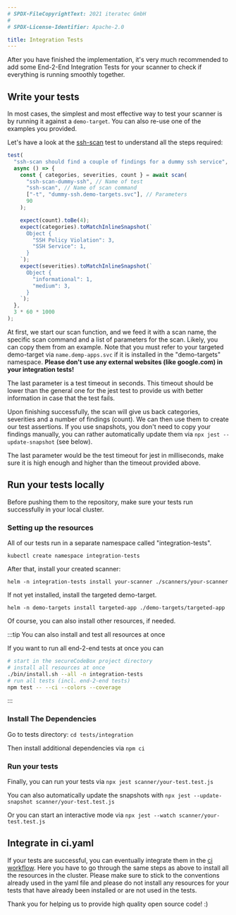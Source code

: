 ```yaml
---
# SPDX-FileCopyrightText: 2021 iteratec GmbH
#
# SPDX-License-Identifier: Apache-2.0

title: Integration Tests
---
```

 
After you have finished the implementation, it's very much recommended to add some End-2-End Integration Tests
for your scanner to check if everything is running smoothly together. 

## Write your tests

In most cases, the simplest and most effective way
to test your scanner is by running it against a `demo-target`. You can also re-use one of the examples you provided. 

Let's have a look at the [ssh-scan](https://github.com/secureCodeBox/secureCodeBox/blob/main/tests/integration/scanner/ssh-scan.test.js) test to understand all the steps required:

```javascript
test(
  "ssh-scan should find a couple of findings for a dummy ssh service",
  async () => {
    const { categories, severities, count } = await scan(
      "ssh-scan-dummy-ssh", // Name of test
      "ssh-scan", // Name of scan command 
      ["-t", "dummy-ssh.demo-targets.svc"], // Parameters
      90
    );

    expect(count).toBe(4);
    expect(categories).toMatchInlineSnapshot(`
      Object {
        "SSH Policy Violation": 3,
        "SSH Service": 1,
      }
    `);
    expect(severities).toMatchInlineSnapshot(`
      Object {
        "informational": 1,
        "medium": 3,
      }
    `);
  },
  3 * 60 * 1000
);
```

At first, we start our scan function, and we feed it with a scan name, the specific scan command and a list of parameters
for the scan. Likely, you can copy them from an example. Note that you must refer to your targeted demo-target via 
`name.demp-apps.svc` if it is installed in the "demo-targets" namespace. 
**Please don't use any external websites (like google.com) in your integration tests!** 

The last parameter is a test timeout in seconds. This timeout should be lower than the general one for the jest test 
to provide us with better information in case that the test fails.

Upon finishing successfully, the scan will give us back categories, severities and a number of findings (count). 
We can then use them to create our test assertions. If you use snapshots, you don't need to copy your findings manually,
you can rather automatically update them via `npx jest --update-snapshot` (see below).

The last parameter would be the test timeout for jest in milliseconds, make sure it is high enough and 
higher than the timeout provided above.  

## Run your tests locally

Before pushing them to the repository, make sure your tests run successfully in your local cluster. 

### Setting up the resources

All of our tests run in a separate namespace called "integration-tests". 

`kubectl create namespace integration-tests`

After that, install your created scanner:

`helm -n integration-tests install your-scanner ./scanners/your-scanner`

If not yet installed, install the targeted demo-target. 

`helm -n demo-targets install targeted-app ./demo-targets/targeted-app`

Of course, you can also install other resources, if needed.

:::tip You can also install and test all resources at once

  If you want to run all end-2-end tests at once you can

  ```bash
  # start in the secureCodeBox project directory
  # install all resources at once
  ./bin/install.sh --all -n integration-tests
  # run all tests (incl. end-2-end tests)
  npm test -- --ci --colors --coverage
  ```

:::


### Install The Dependencies

Go to tests directory: 
`cd tests/integration`

Then install additional dependencies via `npm ci`

### Run your tests

Finally, you can run your tests via 
`npx jest scanner/your-test.test.js`

You can also automatically update the snapshots with 
`npx jest --update-snapshot scanner/your-test.test.js`

Or you can start an interactive mode via 
`npx jest --watch scanner/your-test.test.js`

## Integrate in ci.yaml

If your tests are successful, you can eventually integrate them in the [ci workflow](https://github.com/secureCodeBox/secureCodeBox/blob/main/.github/workflows/ci.yaml#L414). Here you have to go through the
same steps as above to install all the resources in the cluster. Please make sure to stick to the conventions 
already used in the yaml file and please do not install any resources for your tests that have already been installed
or are not used in the tests.   

Thank you for helping us to provide high quality open source code! :)
